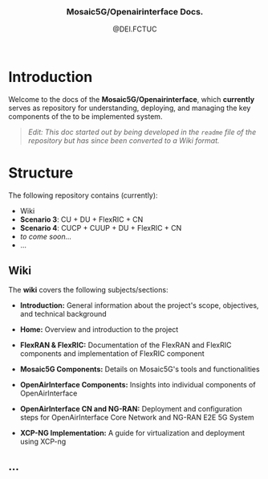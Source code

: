 <!-- PROJECT LOGO -->
<br />
<div align="center">
  <h3 align="center">Mosaic5G/Openairinterface Docs.</h3>
  <p align="center">
    @DEI.FCTUC
  </p>
  <br>
</div>


# Introduction
Welcome to the docs of the **Mosaic5G/Openairinterface**, which **currently** serves as repository for understanding, deploying, and managing the key components of the to be implemented system. 

> *Edit: This doc started out by being developed in the `readme` file of the repository but has since been converted to a Wiki format.* 


# Structure

The following repository contains (currently):
- Wiki
- **Scenario 3**: CU + DU + FlexRIC + CN
- **Scenario 4**: CUCP + CUUP + DU + FlexRIC + CN
- *to come soon...*
- ...

## Wiki

The **wiki** covers the following subjects/sections:

- **Introduction:** General information about the project's scope, objectives, and technical background

- **Home:** Overview and introduction to the project

- **FlexRAN & FlexRIC:** Documentation of the FlexRAN and FlexRIC components and implementation of FlexRIC component 

- **Mosaic5G Components:** Details on Mosaic5G's tools and functionalities

- **OpenAirInterface Components:** Insights into individual components of OpenAirInterface

- **OpenAirInterface CN and NG-RAN:** Deployment and configuration steps for OpenAirInterface Core Network and NG-RAN E2E 5G System

- **XCP-NG Implementation:** A guide for virtualization and deployment using XCP-ng


## ...  
